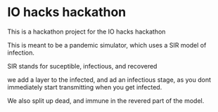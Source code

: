 # IO hacks hackathon
This is a hackathon project for the IO hacks hackathon

This is meant to be a pandemic simulator, which uses a SIR model of infection.

SIR stands for suceptible, infectious, and recovered

we add a layer to the infected, and ad an infectious stage, as you dont immediately start transmitting when you get infected.

We also split up dead, and immune in the revered part of the model.
